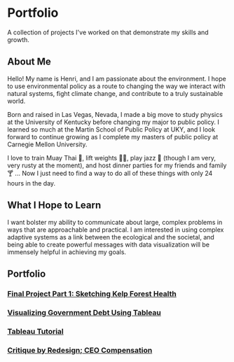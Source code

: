 # Portfolio
A collection of projects I've worked on that demonstrate my skills and growth.

## About Me
Hello! My name is Henri, and I am passionate about the environment. I hope to use environmental policy as a route to changing the way we interact with natural systems, fight climate change, and contribute to a truly sustainable world.

Born and raised in Las Vegas, Nevada, I made a big move to study physics at the University of Kentucky before changing my major to public policy. I learned so much at the Martin School of Public Policy at UKY, and I look forward to continue growing as I complete my masters of public policy at Carnegie Mellon University.

I love to train Muay Thai 🥊, lift weights 🏋️‍♂️, play jazz 🎺 (though I am very, very rusty at the moment), and host dinner parties for my friends and family 🍸 ... Now I just need to find a way to do all of these things with only 24 hours in the day.

## What I Hope to Learn
I want bolster my ability to communicate about large, complex problems in ways that are approachable and practical. I am interested in using complex adaptive systems as a link between the ecological and the societal, and being able to create powerful messages with data visualization will be immensely helpful in achieving my goals.

## Portfolio
### [Final Project Part 1: Sketching Kelp Forest Health](kelp-proj-HNeblina.md)
### [Visualizing Government Debt Using Tableau](/GovDebtViz.md)
### [Tableau Tutorial](IntroToTableau.md)
### [Critique by Redesign; CEO Compensation](CeoCompensation.md)
